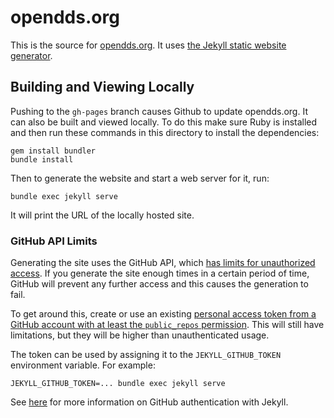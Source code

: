 # opendds.org

This is the source for [opendds.org](https://opendds.org). It uses [the Jekyll
static website generator](https://jekyllrb.com/).

## Building and Viewing Locally

Pushing to the `gh-pages` branch causes Github to update opendds.org. It can
also be built and viewed locally. To do this make sure Ruby is installed and
then run these commands in this directory to install the dependencies:

```Shell
gem install bundler
bundle install
```

Then to generate the website and start a web server for it, run:

```Shell
bundle exec jekyll serve
```

It will print the URL of the locally hosted site.

### GitHub API Limits

Generating the site uses the GitHub API, which [has limits for unauthorized
access](https://docs.github.com/en/rest/overview/resources-in-the-rest-api#rate-limiting).
If you generate the site enough times in a certain period of time, GitHub will
prevent any further access and this causes the generation to fail.

To get around this, create or use an existing [personal access token from a
GitHub account with at least the `public_repos`
permission](https://docs.github.com/en/github/authenticating-to-github/keeping-your-account-and-data-secure/creating-a-personal-access-token).
This will still have limitations, but they will be higher than unauthenticated
usage.

The token can be used by assigning it to the `JEKYLL_GITHUB_TOKEN` environment
variable. For example:

```Shell
JEKYLL_GITHUB_TOKEN=... bundle exec jekyll serve
```

See [here](http://jekyll.github.io/github-metadata/authentication/) for more
information on GitHub authentication with Jekyll.
